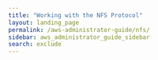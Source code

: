 ```yaml
---
title: "Working with the NFS Protocol"
layout: landing_page
permalink: /aws-administrator-guide/nfs/
sidebar: aws_administrator_guide_sidebar
search: exclude
---
```


